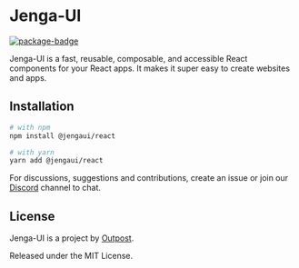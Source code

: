 # Jenga-UI

[![package-badge]][package]

Jenga-UI is a fast, reusable, composable, and accessible React components for your React apps. It makes it super easy to create websites and apps.

## Installation

```sh
# with npm
npm install @jengaui/react

# with yarn
yarn add @jengaui/react
```

For discussions, suggestions and contributions, create an issue or join our [Discord](https://discord.gg/sHnHPnAPZj) channel to chat.

## License

Jenga-UI is a project by [Outpost](https://outpost.run).

Released under the MIT License.

[package]: https://www.npmjs.com/package/@jengaui/core
[package-badge]: https://img.shields.io/npm/v/@jengaui/core?style=flat-square
